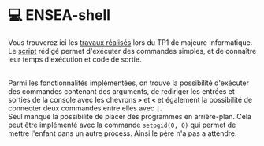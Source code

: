 # 💻  ENSEA-shell

Vous trouverez ici les [travaux réalisés](/questions) lors du TP1 de majeure Informatique. <br>
Le [script](/enseash.c) rédigé permet d'exécuter des commandes simples, et de connaître leur temps d'exécution et code de sortie. <br> <br>

Parmi les fonctionnalités implémentées, on trouve la possibilité d'exécuter des commandes contenant des arguments, de rediriger les entrées et sorties de la console avec les chevrons **`>`** et **`<`** et également la possibilité de connecter deux commandes entre elles avec **`|`**. <br>
Seul manque la possibilité de placer des programmes en arrière-plan. Cela peut être implémenté avec la commande `setpgid(0, 0)` qui permet de mettre l'enfant dans un autre process. Ainsi le père n'a pas a attendre.

